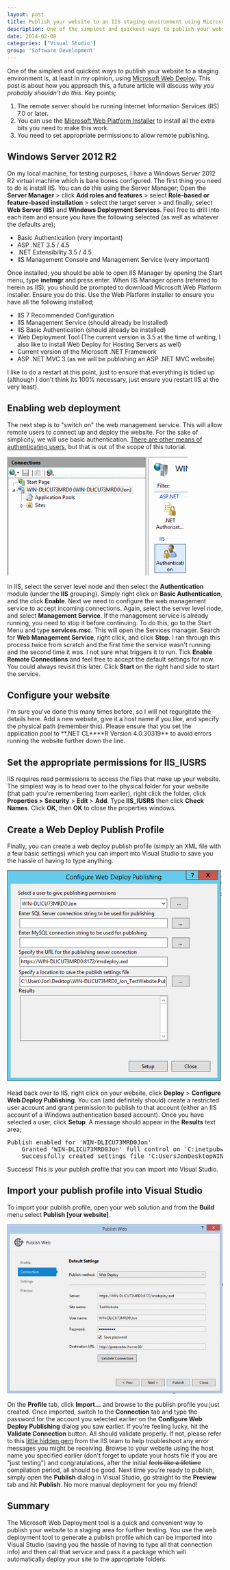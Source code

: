 ```yaml
---
layout: post
title: Publish your website to an IIS staging environment using Microsoft Web Deploy
description: One of the simplest and quickest ways to publish your website to a staging environment is, at least in my opinion, using Microsoft Web Deploy.
date: 2014-02-08
categories: ['Visual Studio']
group: 'Software Development'
---
```


One of the simplest and quickest ways to publish your website to a staging environment is, at least in my opinion, using [Microsoft Web Deploy](http://www.iis.net/downloads/microsoft/web-deploy). This post is about how you approach this, a future article will discuss _why you probably shouldn't do this_. Key points;

1.  The remote server should be running Internet Information Services (IIS) 7.0 or later.
2.  You can use the [Microsoft Web Platform Installer](http://www.microsoft.com/web/downloads/platform.aspx) to install all the extra bits you need to make this work.
3.  You need to set appropriate permissions to allow remote publishing.

## Windows Server 2012 R2

On my local machine, for testing purposes, I have a Windows Server 2012 R2 virtual machine which is bare bones configured. The first thing you need to do is install IIS. You can do this using the Server Manager; Open the **Server Manager** > click **Add roles and features** > select **Role-based or feature-based installation** > select the target server > and finally, select **Web Server (IIS)** and **Windows Deployment Services**. Feel free to drill into each item and ensure you have the following selected (as well as whatever the defaults are);

- Basic Authentication (very important)
- ASP .NET 3.5 / 4.5
- .NET Extensibility 3.5 / 4.5
- IIS Management Console and Management Service (very important)

Once installed, you should be able to open IIS Manager by opening the Start menu, type **inetmgr** and press enter. When IIS Manager opens (referred to herein as IIS), you should be prompted to download Microsoft Web Platform installer. Ensure you do this. Use the Web Platform installer to ensure you have all the following installed;

- IIS 7 Recommended Configuration
- IIS Management Service (should already be installed)
- IIS Basic Authentication (should already be installed)
- Web Deployment Tool (The current version is 3.5 at the time of writing, I also like to install Web Deploy for Hosting Servers as well)
- Current version of the Microsoft .NET Framework
- ASP .NET MVC 3 (as we will be publishing an ASP .NET MVC website)

I like to do a restart at this point, just to ensure that everything is tidied up (although I don't think its 100% necessary, just ensure you restart IIS at the very least).

## Enabling web deployment

The next step is to "switch on" the web management service. This will allow remote users to connect up and deploy the website. For the sake of simplicity, we will use basic authentication. [There are other means of authenticating users](<http://technet.microsoft.com/en-us/library/cc733010(v=ws.10).aspx>), but that is out of the scope of this tutorial.

![Authentication](authentication1.png)

In IIS, select the server level node and then select the **Authentication** module (under the **IIS** grouping). Simply right click on **Basic Authentication**, and the click **Enable**. Next we need to configure the web management service to accept incoming connections. Again, select the server level node, and select **Management Service**. If the management service is already running, you need to stop it before continuing. To do this, go to the Start Menu and type **services.msc**. This will open the Services manager. Search for **Web Management Service**, right click, and click **Stop**. I ran through this process twice from scratch and the first time the service wasn't running and the second time it was. I not sure what triggers it to run. Tick **Enable Remote Connections** and feel free to accept the default settings for now. You could always revisit this later. Click **Start** on the right hand side to start the service.

## Configure your website

I'm sure you've done this many times before, so I will not regurgitate the details here. Add a new website, give it a host name if you like, and specify the physical path (remember this). Please ensure that you set the application pool to **.NET CL\*\***R Version 4.0.30319\*\* to avoid errors running the website further down the line.

## Set the appropriate permissions for IIS_IUSRS

IIS requires read permissions to access the files that make up your website. The simplest way is to head over to the physical folder for your website (that path you're remembering from earlier), right click the folder, click **Properties > Security** > **Edit** > **Add**. Type **IIS_IUSRS** then click **Check Names**. Click **OK**, then **OK** to close the properties windows.

## Create a Web Deploy Publish Profile

Finally, you can create a web deploy publish profile (simply an XML file with a few basic settings) which you can import into Visual Studio to save you the hassle of having to type anything.

![image](image2.png)

Head back over to IIS, right click on your website, click **Deploy** > **Configure Web Deploy Publishing**. You can (and definitely should) create a restricted user account and grant permission to publish to that account (either an IIS account of a Windows authentication based account). Once you have selected a user, click **Setup**. A message should appear in the **Results** text area;

<pre>Publish enabled for 'WIN-DLICU73MRD0Jon'
    Granted 'WIN-DLICU73MRD0Jon' full control on 'C:inetpubwwwroottestwebsite'
    Successfully created settings file 'C:UsersJonDesktopWIN-DLICU73MRD0_Jon_TestWebsite.PublishSettings'
</pre>

Success! This is your publish profile that you can import into Visual Studio.

## Import your publish profile into Visual Studio

To import your publish profile, open your web solution and from the **Build** menu select **Publish [your website]**.

![PublishWeb](publishweb1.png)

On the **Profile** tab, click **Import...** and browse to the publish profile you just created. Once imported, switch to the **Connection** tab and type the password for the account you selected earlier on the **Configure Web Deploy Publishing** dialog you saw earlier. If you're feeling lucky, hit the **Validate Connection** button. All should validate properly. If not, please refer to this [little hidden gem](http://www.iis.net/learn/publish/troubleshooting-web-deploy/troubleshooting-web-deploy-problems-with-visual-studio) from the IIS team to help troubleshoot any error messages you might be receiving. Browse to your website using the host name you specified earlier (don't forget to update your hosts file if you are "just testing") and congratulations, after the initial <span style="text-decoration:line-through;">feels like a lifetime</span> compilation period, all should be good. Next time you're ready to publish, simply open the **Publish** dialog in Visual Studio, go straight to the **Preview** tab and hit **Publish**. No more manual deployment for you my friend!

## Summary

The Microsoft Web Deployment tool is a quick and convenient way to publish your website to a staging area for further testing. You use the web deployment tool to generate a publish profile which can be imported into Visual Studio (saving you the hassle of having to type all that connection info) and then call that service and pass it a package which will automatically deploy your site to the appropriate folders.
